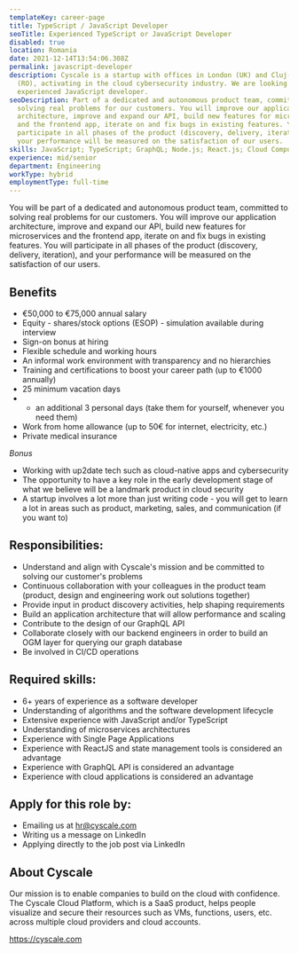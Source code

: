 ```yaml
---
templateKey: career-page
title: TypeScript / JavaScript Developer
seoTitle: Experienced TypeScript or JavaScript Developer
disabled: true
location: Romania
date: 2021-12-14T13:54:06.308Z
permalink: javascript-developer
description: Cyscale is a startup with offices in London (UK) and Cluj-Napoca
  (RO), activating in the cloud cybersecurity industry. We are looking for an
  experienced JavaScript developer.
seoDescription: Part of a dedicated and autonomous product team, committed to
  solving real problems for our customers. You will improve our application
  architecture, improve and expand our API, build new features for microservices
  and the frontend app, iterate on and fix bugs in existing features. You will
  participate in all phases of the product (discovery, delivery, iteration), and
  your performance will be measured on the satisfaction of our users.
skills: JavaScript; TypeScript; GraphQL; Node.js; React.js; Cloud Computing.
experience: mid/senior
department: Engineering
workType: hybrid
employmentType: full-time
---
```


You will be part of a dedicated and autonomous product team, committed to solving real problems for our customers. You will improve our application architecture, improve and expand our API, build new features for microservices and the frontend app, iterate on and fix bugs in existing features. You will participate in all phases of the product (discovery, delivery, iteration), and your performance will be measured on the satisfaction of our users.

## **Benefits**

-   €50,000 to €75,000 annual salary
-   Equity - shares/stock options (ESOP) - simulation available during interview
-   Sign-on bonus at hiring
-   Flexible schedule and working hours
-   An informal work environment with transparency and no hierarchies
-   Training and certifications to boost your career path (up to €1000 annually)
-   25 minimum vacation days
-   + an additional 3 personal days (take them for yourself, whenever you need them)
-   Work from home allowance (up to 50€ for internet, electricity, etc.)
-   Private medical insurance

_Bonus_

-   Working with up2date tech such as cloud-native apps and cybersecurity
-   The opportunity to have a key role in the early development stage of what we believe will be a landmark product in cloud security
-   A startup involves a lot more than just writing code - you will get to learn a lot in areas such as product, marketing, sales, and communication (if you want to)

## **Responsibilities:**

-   Understand and align with Cyscale's mission and be committed to solving our customer's problems
-   Continuous collaboration with your colleagues in the product team (product, design and engineering work out solutions together)
-   Provide input in product discovery activities, help shaping requirements
-   Build an application architecture that will allow performance and scaling
-   Contribute to the design of our GraphQL API
-   Collaborate closely with our backend engineers in order to build an OGM layer for querying our graph database
-   Be involved in CI/CD operations

## **Required skills:**

-   6+ years of experience as a software developer
-   Understanding of algorithms and the software development lifecycle
-   Extensive experience with JavaScript and/or TypeScript
-   Understanding of microservices architectures
-   Experience with Single Page Applications
-   Experience with ReactJS and state management tools is considered an advantage
-   Experience with GraphQL API is considered an advantage
-   Experience with cloud applications is considered an advantage

## Apply for this role by:

-   Emailing us at [hr@cyscale.com](mailto:hr@cyscale.com)
-   Writing us a message on LinkedIn
-   Applying directly to the job post via LinkedIn

## About Cyscale

Our mission is to enable companies to build on the cloud with confidence. The Cyscale Cloud Platform, which is a SaaS product, helps people visualize and secure their resources such as VMs, functions, users, etc. across multiple cloud providers and cloud accounts.

https://cyscale.com
